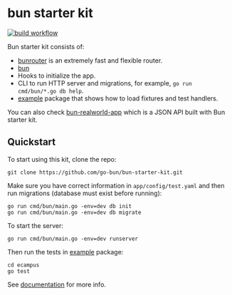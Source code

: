 # bun starter kit

[![build workflow](https://github.com/go-bun/bun-starter-kit/actions/workflows/build.yml/badge.svg)](https://github.com/go-bun/bun-starter-kit/actions)

Bun starter kit consists of:

- [bunrouter](https://github.com/uptrace/bunrouter) is an extremely fast and flexible router.
- [bun](https://github.com/uptrace/bun)
- Hooks to initialize the app.
- CLI to run HTTP server and migrations, for example, `go run cmd/bun/*.go db help`.
- [example](ecampus) package that shows how to load fixtures and test handlers.

You can also check [bun-realworld-app](https://github.com/go-bun/bun-realworld-app) which is a JSON
API built with Bun starter kit.

## Quickstart

To start using this kit, clone the repo:

```shell
git clone https://github.com/go-bun/bun-starter-kit.git
```

Make sure you have correct information in `app/config/test.yaml` and then run migrations (database
must exist before running):

```shell
go run cmd/bun/main.go -env=dev db init
go run cmd/bun/main.go -env=dev db migrate
```

To start the server:

```shell
go run cmd/bun/main.go -env=dev runserver
```

Then run the tests in [example](ecampus) package:

```shell
cd ecampus
go test
```

See [documentation](https://bun.uptrace.dev/guide/starter-kit.html) for more info.
